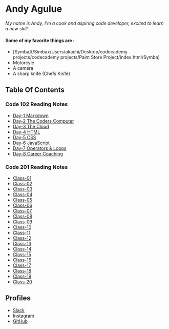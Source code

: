 # Andy Agulue
 *My name is Andy, I'm a cook and aspiring code developer, excited to learn a new skill*. 
#### Some of my favorite things are :
- [Symba](/Simbax⁩/⁨Users⁩/⁨akachi⁩/⁨Desktop⁩/⁨codecademy projects⁩/codecademy projects⁩/⁨Paint Store Project⁩/⁨index.html⁩/Symba)
- Motorcyle
- A camera
- A sharp knife (Chefs Knife)

## Table Of Contents
### Code 102 Reading Notes 
- [Day-1 Markdown](code-102/markdown.md)
- [Day-2 The Coders Computer](coderscomputer.md)
- [Day-3 The Cloud](cloud.md)
- [Day-4 HTML](HTML.md)
- [Day-5 CSS](css.md)
- [Day-6 JavaScript](javascript.md)
- [Day-7 Operators & Loops](operators&loops.md)
- [Day-8 Career Coaching](carrercoaching.md)

### Code 201 Reading Notes
- [Class-01](code201/class-01.md)
- [Class-02](code201/class-02.md)
- [Class-03](code201/class-03.md)
- [Class-04](code201/class-04.md)
- [Class-05](code201/class-05.md)
- [Class-06](code201/class-06.md)
- [Class-07](code201/class-07.md)
- [Class-08](code201/class-08.md)
- [Class-09](code201/class-09.md)
- [Class-10](code201/class-10.md)
- [Class-11](code201/class-11.md)
- [Class-12](code201/class-12.md)
- [Class-13](code201/class-13.md)
- [Class-14](code201/class-14.md)
- [Class-15](code201/class-15.md)
- [Class-16](code201/class-16.md)
- [Class-17](code201/class-17.md)
- [Class-18](code201/class-18.md)
- [Class-19](code201/class-19.md)
- [Class-20](class-20.md)

## Profiles
- [Slack](https://app.slack.com/client/T039KG69K/D01E93TG3FF/user_profile/U01F21S5P08)
- [Instagram](https://www.instagram.com/nubian_roamer/)
- [GitHub](https://github.com/AndyAgulue)
